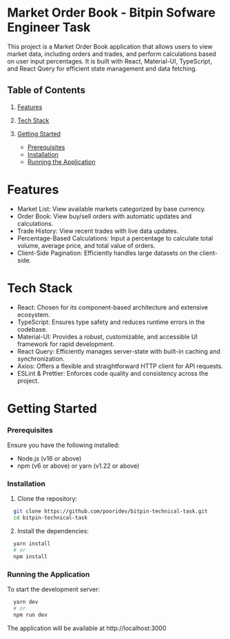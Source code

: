 # Market Order Book - Bitpin Sofware Engineer Task

This project is a Market Order Book application that allows users to view market data, including orders and trades, and perform calculations based on user input percentages. It is built with React, Material-UI, TypeScript, and React Query for efficient state management and data fetching.

## Table of Contents

1. [Features](#Features)
2. [Tech Stack](#Tech-Stack)
3. [Getting Started](#Getting-Started)

   - [Prerequisites](#Prerequisites)
   - [Installation](#Installation)
   - [Running the Application](#Running-The-Application)

# Features

- Market List: View available markets categorized by base currency.
- Order Book: View buy/sell orders with automatic updates and calculations.
- Trade History: View recent trades with live data updates.
- Percentage-Based Calculations: Input a percentage to calculate total volume, average price, and total value of orders.
- Client-Side Pagination: Efficiently handles large datasets on the client-side.

# Tech Stack

- React: Chosen for its component-based architecture and extensive ecosystem.
- TypeScript: Ensures type safety and reduces runtime errors in the codebase.
- Material-UI: Provides a robust, customizable, and accessible UI framework for rapid development.
- React Query: Efficiently manages server-state with built-in caching and synchronization.
- Axios: Offers a flexible and straightforward HTTP client for API requests.
- ESLint & Prettier: Enforces code quality and consistency across the project.

# Getting Started

### Prerequisites

Ensure you have the following installed:

- Node.js (v16 or above)
- npm (v6 or above) or yarn (v1.22 or above)

### Installation

1. Clone the repository:

```bash
  git clone https://github.com/pooridev/bitpin-technical-task.git
  cd bitpin-technical-task
```

2. Install the dependencies:

```bash
  yarn install
  # or
  npm install
```

### Running the Application

To start the development server:

```bash
  yarn dev
  # or
  npm run dev
```

The application will be available at http://localhost:3000
